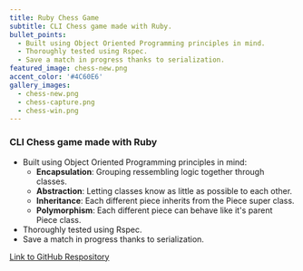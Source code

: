 ```yaml
---
title: Ruby Chess Game
subtitle: CLI Chess game made with Ruby.
bullet_points: 
  - Built using Object Oriented Programming principles in mind.
  - Thoroughly tested using Rspec.
  - Save a match in progress thanks to serialization.
featured_image: chess-new.png
accent_color: '#4C60E6'
gallery_images:
  - chess-new.png
  - chess-capture.png
  - chess-win.png
---
```

### CLI Chess game made with Ruby

* Built using Object Oriented Programming principles in mind:
	* **Encapsulation**: Grouping ressembling logic together through classes.
	* **Abstraction**: Letting classes know as little as possible to each other.
	* **Inheritance**: Each different piece inherits from the Piece super class.
	* **Polymorphism**: Each different piece can behave like it's parent Piece class.
* Thoroughly tested using Rspec.
* Save a match in progress thanks to serialization.

[Link to GitHub Respository](https://github.com/berubenic/Chess)
